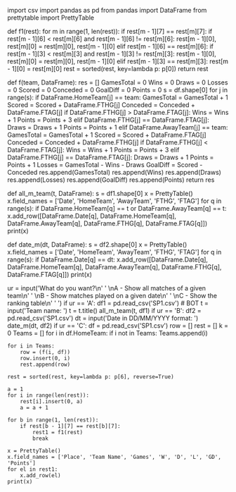 import csv
import pandas as pd
from pandas import DataFrame
from prettytable import PrettyTable


def f1(rest):
    for m in range(1, len(rest)):
        if rest[m - 1][7] == rest[m][7]:
            if rest[m - 1][6] < rest[m][6] and rest[m - 1][6] != rest[m][6]:
                rest[m - 1][0], rest[m][0] = rest[m][0], rest[m - 1][0]
            elif rest[m - 1][6] == rest[m][6]:
                if rest[m - 1][3] < rest[m][3] and rest[m - 1][3] != rest[m][3]:
                    rest[m - 1][0], rest[m][0] = rest[m][0], rest[m - 1][0]
                elif rest[m - 1][3] == rest[m][3]:
                    rest[m - 1][0] = rest[m][0]
    rest = sorted(rest, key=lambda p: p[0])
    return rest


def f(team, DataFrame):
    res = []
    GamesTotal = 0
    Wins = 0
    Draws = 0
    Losses = 0
    Scored = 0
    Conceded = 0
    GoalDiff = 0
    Points = 0
    s = df.shape[0]
    for j in range(s):
        if DataFrame.HomeTeam[j] == team:
            GamesTotal = GamesTotal + 1
            Scored = Scored + DataFrame.FTHG[j]
            Conceded = Conceded + DataFrame.FTAG[j]
            if DataFrame.FTHG[j] > DataFrame.FTAG[j]:
                Wins = Wins + 1
                Points = Points + 3
            elif DataFrame.FTHG[j] == DataFrame.FTAG[j]:
                Draws = Draws + 1
                Points = Points + 1
        elif DataFrame.AwayTeam[j] == team:
            GamesTotal = GamesTotal + 1
            Scored = Scored + DataFrame.FTAG[j]
            Conceded = Conceded + DataFrame.FTHG[j]
            if DataFrame.FTHG[j] < DataFrame.FTAG[j]:
                Wins = Wins + 1
                Points = Points + 3
            elif DataFrame.FTHG[j] == DataFrame.FTAG[j]:
                Draws = Draws + 1
                Points = Points + 1
    Losses = GamesTotal - Wins - Draws
    GoalDiff = Scored - Conceded
    res.append(GamesTotal)
    res.append(Wins)
    res.append(Draws)
    res.append(Losses)
    res.append(GoalDiff)
    res.append(Points)
    return res


def all_m_team(t, DataFrame):
    s = df1.shape[0]
    x = PrettyTable()
    x.field_names = ['Date', 'HomeTeam', 'AwayTeam', 'FTHG', 'FTAG']
    for q in range(s):
        if DataFrame.HomeTeam[q] == t or DataFrame.AwayTeam[q] == t:
            x.add_row([DataFrame.Date[q], DataFrame.HomeTeam[q],
                      DataFrame.AwayTeam[q], DataFrame.FTHG[q],
                      DataFrame.FTAG[q]])
    print(x)


def date_m(dt, DataFrame):
    s = df2.shape[0]
    x = PrettyTable()
    x.field_names = ['Date', 'HomeTeam', 'AwayTeam', 'FTHG', 'FTAG']
    for q in range(s):
        if DataFrame.Date[q] == dt:
            x.add_row([DataFrame.Date[q], DataFrame.HomeTeam[q],
                       DataFrame.AwayTeam[q], DataFrame.FTHG[q],
                       DataFrame.FTAG[q]])
    print(x)


ur = input('What do you want?\n'
           '                \nA - Show all matches of a given team\n'
           '                \nB - Show matches played on a given date\n'
           '                \nC - Show the ranking table\n'
           '                ')
if ur == 'A':
    df1 = pd.read_csv('SP1.csv')  # ВОТ
    t = input('Team name: ')
    t = t.title()
    all_m_team(t, df1)
if ur == 'B':
    df2 = pd.read_csv('SP1.csv')
    dt = input('Date in DD/MM/YYYY format: ')
    date_m(dt, df2)
if ur == 'C':
    df = pd.read_csv('SP1.csv')
    row = []
    rest = []
    k = 0
    Teams = []
    for i in df.HomeTeam:
        if i not in Teams:
            Teams.append(i)

    for i in Teams:
        row = (f(i, df))
        row.insert(0, i)
        rest.append(row)

    rest = sorted(rest, key=lambda p: p[6], reverse=True)

    a = 1
    for i in range(len(rest)):
        rest[i].insert(0, a)
        a = a + 1

    for b in range(1, len(rest)):
        if rest[b - 1][7] == rest[b][7]:
            rest1 = f1(rest)
            break

    x = PrettyTable()
    x.field_names = ['Place', 'Team Name', 'Games', 'W', 'D', 'L', 'GD', 'Points']
    for el in rest1:
        x.add_row(el)
    print(x)
